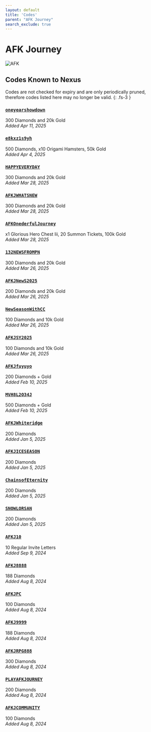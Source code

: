 ```yaml
---
layout: default
title: 'Codes'
parent: "AFK Journey"
search_exclude: true
---
```


# AFK Journey

![AFK](https://cdn.discordapp.com/emojis/1323743261961093183.png)

## Codes Known to Nexus

Codes are not checked for expiry and are only periodically pruned, therefore codes listed here may no longer be valid.
{: .fs-3 }

### [`oneyearshowdown`](https://nexus-codes.app/copy/?code=oneyearshowdown)

300 Diamonds and 20k Gold<br />*Added Apr 11, 2025*

### [`e8kxz1s9yh`](https://nexus-codes.app/copy/?code=e8kxz1s9yh)

500 Diamonds, x10 Origami Hamsters, 50k Gold<br />*Added Apr 4, 2025*

### [`HAPPYEVERYDAY`](https://nexus-codes.app/copy/?code=HAPPYEVERYDAY)

300 Diamonds and 20k Gold<br />*Added Mar 28, 2025*

### [`AFKJWHATSNEW`](https://nexus-codes.app/copy/?code=AFKJWHATSNEW)

300 Diamonds and 20k Gold<br />*Added Mar 28, 2025*

### [`AFKOnederfulJourney`](https://nexus-codes.app/copy/?code=AFKOnederfulJourney)

x1 Glorious Hero Chest Iii, 20 Summon Tickets, 100k Gold<br />*Added Mar 28, 2025*

### [`132NEWSFROMPN`](https://nexus-codes.app/copy/?code=132NEWSFROMPN)

300 Diamonds and 20k Gold<br />*Added Mar 26, 2025*

### [`AFKJNewS2025`](https://nexus-codes.app/copy/?code=AFKJNewS2025)

200 Diamonds and 20k Gold<br />*Added Mar 26, 2025*

### [`NewSeasonWithCC`](https://nexus-codes.app/copy/?code=NewSeasonWithCC)

100 Diamonds and 10k Gold<br />*Added Mar 26, 2025*

### [`AFKJSY2025`](https://nexus-codes.app/copy/?code=AFKJSY2025)

100 Diamonds and 10k Gold<br />*Added Mar 26, 2025*

### [`AFKJfuyuyo`](https://nexus-codes.app/copy/?code=AFKJfuyuyo)

200 Diamonds + Gold<br />*Added Feb 10, 2025*

### [`MVH8L2O34J`](https://nexus-codes.app/copy/?code=MVH8L2O34J)

500 Diamonds + Gold<br />*Added Feb 10, 2025*

### [`AFKJWhiteridge`](https://nexus-codes.app/copy/?code=AFKJWhiteridge)

200 Diamonds<br />*Added Jan 5, 2025*

### [`AFKJICESEASON`](https://nexus-codes.app/copy/?code=AFKJICESEASON)

200 Diamonds<br />*Added Jan 5, 2025*

### [`ChainsofEternity`](https://nexus-codes.app/copy/?code=ChainsofEternity)

200 Diamonds<br />*Added Jan 5, 2025*

### [`SNOWLORSAN`](https://nexus-codes.app/copy/?code=SNOWLORSAN)

200 Diamonds<br />*Added Jan 5, 2025*

### [`AFKJ10`](https://nexus-codes.app/copy/?code=AFKJ10)

10 Regular Invite Letters<br />*Added Sep 9, 2024*

### [`AFKJ8888`](https://nexus-codes.app/copy/?code=AFKJ8888)

188 Diamonds<br />*Added Aug 8, 2024*

### [`AFKJPC`](https://nexus-codes.app/copy/?code=AFKJPC)

100 Diamonds<br />*Added Aug 8, 2024*

### [`AFKJ9999`](https://nexus-codes.app/copy/?code=AFKJ9999)

188 Diamonds<br />*Added Aug 8, 2024*

### [`AFKJRPG888`](https://nexus-codes.app/copy/?code=AFKJRPG888)

300 Diamonds<br />*Added Aug 8, 2024*

### [`PLAYAFKJOURNEY`](https://nexus-codes.app/copy/?code=PLAYAFKJOURNEY)

200 Diamonds<br />*Added Aug 8, 2024*

### [`AFKJCOMMUNITY`](https://nexus-codes.app/copy/?code=AFKJCOMMUNITY)

100 Diamonds<br />*Added Aug 8, 2024*